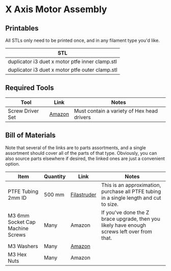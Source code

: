 # X Axis Motor Assembly

## Printables
All STLs only need to be printed once, and in any filament type you'd like.

| STL |
| --- |
| duplicator i3 duet x motor ptfe inner clamp.stl   | 
| duplicator i3 duet x motor ptfe outer clamp.stl   | 

## Required Tools
| Tool | Link | Notes |
| ---- | ---- | ----- |
| Screw Driver Set          | [Amazon](https://smile.amazon.com/Syntus-Precision-Screwdriver-Electronics-Cellphone/dp/B071PB4RPV)   | Must contain a variety of Hex head drivers

## Bill of Materials
Note that several of the links are to parts assortments, and a single assortment should cover all of the parts of that type. Obviously, you can also source parts elsewhere if desired, the linked ones are just a convenient option.

| Item | Quantity | Link | Notes |
| ---- | -------- | ---- | ----- |
| PTFE Tubing 2mm ID                    | 500 mm    | [Filastruder](https://www.filastruder.com/collections/e3d-spare-parts-and-accessories/products/ptfe-tubing?variant=485332121) | This is an approximation, purchase all PTFE tubing in a single length and cut to size.
| M3 6mm Socket Cap Machine Screws      | Many      | Amazon                                                                                                                        | If you've done the Z brace upgrade, then you likely have enough screws left over from that.
| M3 Washers                            | Many      | [Amazon](https://smile.amazon.com/gp/product/B07CG9J4NC)                                                                      |
| M3 Hex Nuts                           | Many      | Amazon                                                                                                
